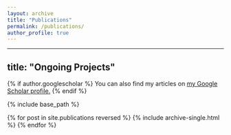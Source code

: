 ```yaml
---
layout: archive
title: "Publications"
permalink: /publications/
author_profile: true
---
```


---
title: "Ongoing Projects"
---
{% if author.googlescholar %}
  You can also find my articles on <u><a href="{{author.googlescholar}}">my Google Scholar profile</a>.</u>
{% endif %}

{% include base_path %}

{% for post in site.publications reversed %}
  {% include archive-single.html %}
{% endfor %}
